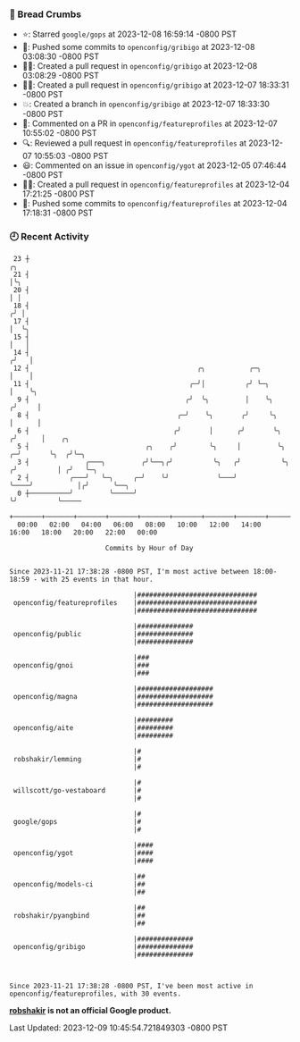 ### 🍞 Bread Crumbs

 * ⭐️: Starred `google/gops` at 2023-12-08 16:59:14 -0800 PST
 * 🚢: Pushed some commits to `openconfig/gribigo` at 2023-12-08 03:08:30 -0800 PST
 * ✍🏼: Created a pull request in `openconfig/gribigo` at 2023-12-08 03:08:29 -0800 PST
 * ✍🏼: Created a pull request in `openconfig/gribigo` at 2023-12-07 18:33:31 -0800 PST
 * 💥: Created a branch in `openconfig/gribigo` at 2023-12-07 18:33:30 -0800 PST
 * 💬: Commented on a PR in  `openconfig/featureprofiles` at 2023-12-07 10:55:02 -0800 PST
 * 🔍: Reviewed a pull request in  `openconfig/featureprofiles` at 2023-12-07 10:55:03 -0800 PST
 * 😃: Commented on an issue in `openconfig/ygot` at 2023-12-05 07:46:44 -0800 PST
 * ✍🏼: Created a pull request in `openconfig/featureprofiles` at 2023-12-04 17:21:25 -0800 PST
 * 🚢: Pushed some commits to `openconfig/featureprofiles` at 2023-12-04 17:18:31 -0800 PST

### 🕘 Recent Activity
```
 23 ┼                                                                            ╭╮
 21 ┤                                                                            │╰╮
 20 ┤                                                                            │ │
 18 ┤                                                                           ╭╯ │
 17 ┤                                                                           │  ╰╮
 15 ┤                                                                           │   │
 14 ┤                                                                          ╭╯   │
 12 ┤                                          ╭╮           ╭─╮                │    │
 11 ┤                                        ╭─╯│          ╭╯ ╰─╮              │    ╰╮
  9 ┤                                       ╭╯  ╰╮         │    ╰╮            ╭╯     │
  8 ┤                                     ╭─╯    ╰╮       ╭╯     ╰╮           │      │
  6 ┤                                    ╭╯       │      ╭╯       ╰╮         ╭╯      │    ╭╮
  5 ┤                             ╭╮    ╭╯        ╰╮     │         ╰╮      ╭─╯       ╰╮  ╭╯╰─╮
  3 ┤              ╭───╮         ╭╯╰──╮╭╯          ╰╮   ╭╯          ╰╮    ╭╯          │ ╭╯   ╰─╮
  2 ┤          ╭───╯   ╰─╮     ╭─╯    ╰╯            ╰───╯            ╰────╯           │╭╯      ╰──╮
  0 ┼──────────╯         ╰─────╯                                                      ╰╯          ╰─────
    +───────+───────+───────+───────+───────+───────+───────+───────+───────+───────+───────+───────+────
  00:00   02:00   04:00   06:00   08:00   10:00   12:00   14:00   16:00   18:00   20:00   22:00   00:00   

						Commits by Hour of Day


Since 2023-11-21 17:38:28 -0800 PST, I'm most active between 18:00-18:59 - with 25 events in that hour.

```



```
                               |##############################
 openconfig/featureprofiles    |##############################
                               |##############################

                               |##############
 openconfig/public             |##############
                               |##############

                               |###
 openconfig/gnoi               |###
                               |###

                               |###################
 openconfig/magna              |###################
                               |###################

                               |#########
 openconfig/aite               |#########
                               |#########

                               |#
 robshakir/lemming             |#
                               |#

                               |#
 willscott/go-vestaboard       |#
                               |#

                               |#
 google/gops                   |#
                               |#

                               |####
 openconfig/ygot               |####
                               |####

                               |##
 openconfig/models-ci          |##
                               |##

                               |##
 robshakir/pyangbind           |##
                               |##

                               |##############
 openconfig/gribigo            |##############
                               |##############



Since 2023-11-21 17:38:28 -0800 PST, I've been most active in openconfig/featureprofiles, with 30 events.

```
**[robshakir](mailto:robjs@google.com) is not an official Google product.**  


Last Updated: 2023-12-09 10:45:54.721849303 -0800 PST
